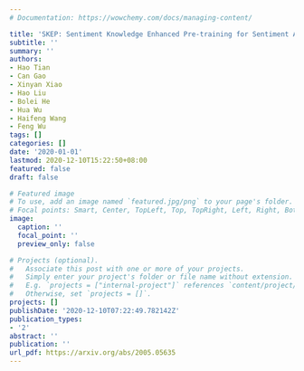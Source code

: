 ```yaml
---
# Documentation: https://wowchemy.com/docs/managing-content/

title: 'SKEP: Sentiment Knowledge Enhanced Pre-training for Sentiment Analysis'
subtitle: ''
summary: ''
authors:
- Hao Tian
- Can Gao
- Xinyan Xiao
- Hao Liu
- Bolei He
- Hua Wu
- Haifeng Wang
- Feng Wu
tags: []
categories: []
date: '2020-01-01'
lastmod: 2020-12-10T15:22:50+08:00
featured: false
draft: false

# Featured image
# To use, add an image named `featured.jpg/png` to your page's folder.
# Focal points: Smart, Center, TopLeft, Top, TopRight, Left, Right, BottomLeft, Bottom, BottomRight.
image:
  caption: ''
  focal_point: ''
  preview_only: false

# Projects (optional).
#   Associate this post with one or more of your projects.
#   Simply enter your project's folder or file name without extension.
#   E.g. `projects = ["internal-project"]` references `content/project/deep-learning/index.md`.
#   Otherwise, set `projects = []`.
projects: []
publishDate: '2020-12-10T07:22:49.782142Z'
publication_types:
- '2'
abstract: ''
publication: ''
url_pdf: https://arxiv.org/abs/2005.05635
---
```


